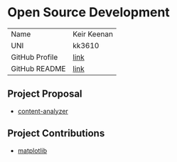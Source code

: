 # Open Source Development

|                |                                                                      |
| :------------- | :------------------------------------------------------------------- |
| Name           | Keir Keenan                                                          |
| UNI            | kk3610                                                               |
| GitHub Profile | [link](https://github.com/keirkeenan)                                |
| GitHub README  | [link](https://github.com/keirkeenan/keirkeenan/blob/main/README.md) |

## Project Proposal

- [content-analyzer](./projects/content-analyzer.md)

## Project Contributions

- [matplotlib](./projects/matplotlib.md)
